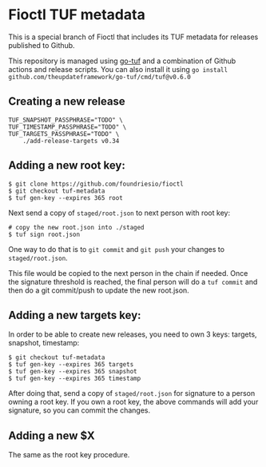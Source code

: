 # Fioctl TUF metadata

This is a special branch of Fioctl that includes its TUF metadata for releases
published to Github.

This repository is managed using [go-tuf](https://github.com/theupdateframework/go-tuf/releases/download/v0.6.0/tuf_0.6.0_linux_amd64.tar.gz)
and a combination of Github actions and release scripts.
You can also install it using `go install github.com/theupdateframework/go-tuf/cmd/tuf@v0.6.0`

## Creating a new release
```
TUF_SNAPSHOT_PASSPHRASE="TODO" \
TUF_TIMESTAMP_PASSPHRASE="TODO" \
TUF_TARGETS_PASSPHRASE="TODO" \
    ./add-release-targets v0.34
```

## Adding a new root key:
```
$ git clone https://github.com/foundriesio/fioctl
$ git checkout tuf-metadata
$ tuf gen-key --expires 365 root
```

Next send a copy of `staged/root.json` to next person with root key:
```
# copy the new root.json into ./staged
$ tuf sign root.json
```

One way to do that is to `git commit` and `git push` your changes to `staged/root.json`.

This file would be copied to the next person in the chain if needed.
Once the signature threshold is reached,
the final person will do a `tuf commit` and then do a git commit/push to update the new root.json.

## Adding a new targets key:
In order to be able to create new releases, you need to own 3 keys: targets, snapshot, timestamp:
```
$ git checkout tuf-metadata
$ tuf gen-key --expires 365 targets
$ tuf gen-key --expires 365 snapshot
$ tuf gen-key --expires 365 timestamp
```

After doing that, send a copy of `staged/root.json` for signature to a person owning a root key.
If you own a root key, the above commands will add your signature, so you can commit the changes.

## Adding a new $X
The same as the root key procedure.

